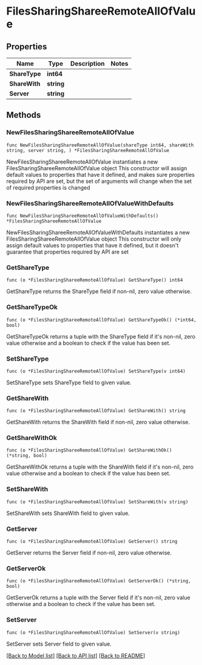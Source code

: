 # FilesSharingShareeRemoteAllOfValue

## Properties

Name | Type | Description | Notes
------------ | ------------- | ------------- | -------------
**ShareType** | **int64** |  | 
**ShareWith** | **string** |  | 
**Server** | **string** |  | 

## Methods

### NewFilesSharingShareeRemoteAllOfValue

`func NewFilesSharingShareeRemoteAllOfValue(shareType int64, shareWith string, server string, ) *FilesSharingShareeRemoteAllOfValue`

NewFilesSharingShareeRemoteAllOfValue instantiates a new FilesSharingShareeRemoteAllOfValue object
This constructor will assign default values to properties that have it defined,
and makes sure properties required by API are set, but the set of arguments
will change when the set of required properties is changed

### NewFilesSharingShareeRemoteAllOfValueWithDefaults

`func NewFilesSharingShareeRemoteAllOfValueWithDefaults() *FilesSharingShareeRemoteAllOfValue`

NewFilesSharingShareeRemoteAllOfValueWithDefaults instantiates a new FilesSharingShareeRemoteAllOfValue object
This constructor will only assign default values to properties that have it defined,
but it doesn't guarantee that properties required by API are set

### GetShareType

`func (o *FilesSharingShareeRemoteAllOfValue) GetShareType() int64`

GetShareType returns the ShareType field if non-nil, zero value otherwise.

### GetShareTypeOk

`func (o *FilesSharingShareeRemoteAllOfValue) GetShareTypeOk() (*int64, bool)`

GetShareTypeOk returns a tuple with the ShareType field if it's non-nil, zero value otherwise
and a boolean to check if the value has been set.

### SetShareType

`func (o *FilesSharingShareeRemoteAllOfValue) SetShareType(v int64)`

SetShareType sets ShareType field to given value.


### GetShareWith

`func (o *FilesSharingShareeRemoteAllOfValue) GetShareWith() string`

GetShareWith returns the ShareWith field if non-nil, zero value otherwise.

### GetShareWithOk

`func (o *FilesSharingShareeRemoteAllOfValue) GetShareWithOk() (*string, bool)`

GetShareWithOk returns a tuple with the ShareWith field if it's non-nil, zero value otherwise
and a boolean to check if the value has been set.

### SetShareWith

`func (o *FilesSharingShareeRemoteAllOfValue) SetShareWith(v string)`

SetShareWith sets ShareWith field to given value.


### GetServer

`func (o *FilesSharingShareeRemoteAllOfValue) GetServer() string`

GetServer returns the Server field if non-nil, zero value otherwise.

### GetServerOk

`func (o *FilesSharingShareeRemoteAllOfValue) GetServerOk() (*string, bool)`

GetServerOk returns a tuple with the Server field if it's non-nil, zero value otherwise
and a boolean to check if the value has been set.

### SetServer

`func (o *FilesSharingShareeRemoteAllOfValue) SetServer(v string)`

SetServer sets Server field to given value.



[[Back to Model list]](../README.md#documentation-for-models) [[Back to API list]](../README.md#documentation-for-api-endpoints) [[Back to README]](../README.md)


